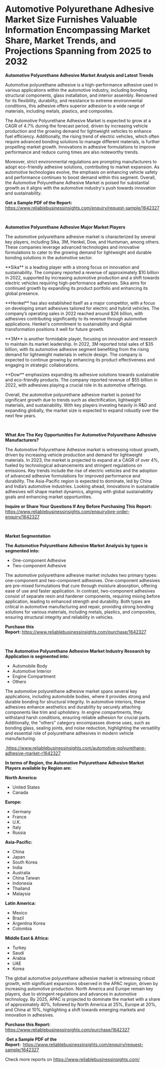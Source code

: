 <p><h1>Automotive Polyurethane Adhesive Market Size Furnishes Valuable Information Encompassing Market Share, Market Trends, and Projections Spanning from 2025 to 2032</h1></p><p><strong>Automotive Polyurethane Adhesive Market Analysis and Latest Trends</strong></p>
<p><p>Automotive polyurethane adhesive is a high-performance adhesive used in various applications within the automotive industry, including bonding structural components, glass installation, and interior assembly. Renowned for its flexibility, durability, and resistance to extreme environmental conditions, this adhesive offers superior adhesion to a wide range of materials, including metals, plastics, and composites. </p><p>The Automotive Polyurethane Adhesive Market is expected to grow at a CAGR of 4.7% during the forecast period, driven by increasing vehicle production and the growing demand for lightweight vehicles to enhance fuel efficiency. Additionally, the rising trend of electric vehicles, which often require advanced bonding solutions to manage different materials, is further propelling market growth. Innovations in adhesive formulations to improve performance and reduce curing times are also noteworthy trends. </p><p>Moreover, strict environmental regulations are prompting manufacturers to adopt eco-friendly adhesive solutions, contributing to market expansion. As automotive technologies evolve, the emphasis on enhancing vehicle safety and performance continues to boost demand within this segment. Overall, the Automotive Polyurethane Adhesive Market is poised for substantial growth as it aligns with the automotive industry's push towards innovation and sustainability.</p></p>
<p><strong>Get a Sample PDF of the Report:&nbsp;</strong> <a href="https://www.reliablebusinessinsights.com/enquiry/request-sample/1642327?utm_campaign=2238&utm_medium=2&utm_source=Github&utm_content=ia&utm_term=02042025&utm_id=automotive-polyurethane-adhesive">https://www.reliablebusinessinsights.com/enquiry/request-sample/1642327</a></p>
<p>&nbsp;</p>
<p><strong>Automotive Polyurethane Adhesive Major Market Players</strong></p>
<p><p>The automotive polyurethane adhesive market is characterized by several key players, including Sika, 3M, Henkel, Dow, and Huntsman, among others. These companies leverage advanced technologies and innovative formulations to cater to the growing demand for lightweight and durable bonding solutions in the automotive sector.</p><p>**Sika** is a leading player with a strong focus on innovation and sustainability. The company reported a revenue of approximately $10 billion in 2022, supported by increasing automotive production and a shift towards electric vehicles requiring high-performance adhesives. Sika aims for continued growth by expanding its product portfolio and enhancing its global presence.</p><p>**Henkel** has also established itself as a major competitor, with a focus on developing smart adhesives tailored for electric and hybrid vehicles. The company’s operating sales in 2022 reached around $26 billion, with adhesives contributing significantly to its revenue through automotive applications. Henkel's commitment to sustainability and digital transformation positions it well for future growth.</p><p>**3M** is another formidable player, focusing on innovation and research to maintain its market leadership. In 2022, 3M reported total sales of $35 billion, with its automotive adhesive segment benefiting from the rising demand for lightweight materials in vehicle design. The company is expected to continue growing by enhancing its product effectiveness and engaging in strategic collaborations.</p><p>**Dow** emphasizes expanding its adhesive solutions towards sustainable and eco-friendly products. The company reported revenue of $55 billion in 2022, with adhesives playing a crucial role in its automotive offerings.</p><p>Overall, the automotive polyurethane adhesive market is poised for significant growth due to trends such as electrification, lightweight materials, and sustainability. With key players investing heavily in R&D and expanding globally, the market size is expected to expand robustly over the next few years.</p></p>
<p>&nbsp;</p>
<p><strong>What Are The Key Opportunities For Automotive Polyurethane Adhesive Manufacturers?</strong></p>
<p><p>The Automotive Polyurethane Adhesive market is witnessing robust growth, driven by increasing vehicle production and demand for lightweight materials. In 2023, the market is projected to expand at a CAGR of over 4%, fueled by technological advancements and stringent regulations on emissions. Key trends include the rise of electric vehicles and the adoption of advanced adhesive formulations for improved performance and durability. The Asia-Pacific region is expected to dominate, led by China and India’s automotive industries. Looking ahead, innovations in sustainable adhesives will shape market dynamics, aligning with global sustainability goals and enhancing market opportunities.</p></p>
<p><strong>Inquire or Share Your Questions If Any Before Purchasing This Report:</strong> <a href="https://www.reliablebusinessinsights.com/enquiry/pre-order-enquiry/1642327?utm_campaign=2238&utm_medium=2&utm_source=Github&utm_content=ia&utm_term=02042025&utm_id=automotive-polyurethane-adhesive">https://www.reliablebusinessinsights.com/enquiry/pre-order-enquiry/1642327</a></p>
<p>&nbsp;</p>
<p><strong>Market Segmentation</strong></p>
<p><strong>The Automotive Polyurethane Adhesive Market Analysis by types is segmented into:</strong></p>
<p><ul><li>One-component Adhesive</li><li>Two-component Adhesive</li></ul></p>
<p><p>The automotive polyurethane adhesive market includes two primary types: one-component and two-component adhesives. One-component adhesives are pre-mixed formulations that cure through moisture absorption, offering ease of use and faster application. In contrast, two-component adhesives consist of separate resin and hardener components, requiring mixing before application, leading to enhanced strength and durability. Both types are critical in automotive manufacturing and repair, providing strong bonding solutions for various materials, including metals, plastics, and composites, ensuring structural integrity and reliability in vehicles.</p></p>
<p><strong>Purchase this Report:&nbsp;</strong><a href="https://www.reliablebusinessinsights.com/purchase/1642327?utm_campaign=2238&utm_medium=2&utm_source=Github&utm_content=ia&utm_term=02042025&utm_id=automotive-polyurethane-adhesive">https://www.reliablebusinessinsights.com/purchase/1642327</a></p>
<p>&nbsp;</p>
<p><strong>The Automotive Polyurethane Adhesive Market Industry Research by Application is segmented into:</strong></p>
<p><ul><li>Automobile Body</li><li>Automotive Interior</li><li>Engine Compartment</li><li>Others</li></ul></p>
<p><p>The automotive polyurethane adhesive market spans several key applications, including automobile bodies, where it provides strong and durable bonding for structural integrity. In automotive interiors, these adhesives enhance aesthetics and durability by securely attaching components like trim and upholstery. In engine compartments, they withstand harsh conditions, ensuring reliable adhesion for crucial parts. Additionally, the "others" category encompasses diverse uses, such as bonding glass, sealing joints, and noise reduction, highlighting the versatility and essential role of polyurethane adhesives in modern vehicle manufacturing.</p></p>
<p><a href="https://www.reliablebusinessinsights.com/automotive-polyurethane-adhesive-market-r1642327?utm_campaign=2238&utm_medium=2&utm_source=Github&utm_content=ia&utm_term=02042025&utm_id=automotive-polyurethane-adhesive">&nbsp;https://www.reliablebusinessinsights.com/automotive-polyurethane-adhesive-market-r1642327</a></p>
<p><strong>In terms of Region, the Automotive Polyurethane Adhesive Market Players available by Region are:</strong></p>
<p>
    <p> <strong> North America: </strong>
        <ul>
            <li>United States</li>
            <li>Canada</li>
        </ul>
        </p> 
    <p> <strong> Europe: </strong>
        <ul>
            <li>Germany</li>
            <li>France</li>
            <li>U.K.</li>
            <li>Italy</li>
            <li>Russia</li>
        </ul>
        </p> 
    <p> <strong> Asia-Pacific: </strong>
        <ul>
            <li>China</li>
            <li>Japan</li>
            <li>South Korea</li>
            <li>India</li>
            <li>Australia</li>
            <li>China Taiwan</li>
            <li>Indonesia</li>
            <li>Thailand</li>
            <li>Malaysia</li>
        </ul>
        </p> 
    <p> <strong> Latin America: </strong>
        <ul>
            <li>Mexico</li>
            <li>Brazil</li>
            <li>Argentina Korea</li>
            <li>Colombia</li>
        </ul>
        </p> 
    <p> <strong> Middle East & Africa: </strong>
        <ul>
            <li>Turkey</li>
            <li>Saudi</li>
            <li>Arabia</li>
            <li>UAE</li>
            <li>Korea</li>
        </ul>
    </p>
    </p>
<p><p>The global automotive polyurethane adhesive market is witnessing robust growth, with significant expansions observed in the APAC region, driven by increasing automotive production. North America and Europe remain key players, due to stringent regulations and advances in automotive technology. By 2025, APAC is projected to dominate the market with a share of approximately 40%, followed by North America at 25%, Europe at 20%, and China at 10%, highlighting a shift towards emerging markets and innovation in adhesives.</p></p>
<p><strong>Purchase this Report: </strong><a href="https://www.reliablebusinessinsights.com/purchase/1642327?utm_campaign=2238&utm_medium=2&utm_source=Github&utm_content=ia&utm_term=02042025&utm_id=automotive-polyurethane-adhesive">https://www.reliablebusinessinsights.com/purchase/1642327</a></p>
<p>&nbsp;<strong>Get a Sample PDF of the Report:&nbsp;&nbsp;</strong><a href="https://www.reliablebusinessinsights.com/enquiry/request-sample/1642327?utm_campaign=2238&utm_medium=2&utm_source=Github&utm_content=ia&utm_term=02042025&utm_id=automotive-polyurethane-adhesive">https://www.reliablebusinessinsights.com/enquiry/request-sample/1642327</a></p>
<p><strong></strong></p>
<p>Check more reports on <a href="https://www.reliablebusinessinsights.com/?utm_campaign=2238&utm_medium=2&utm_source=Github&utm_content=ia&utm_term=02042025&utm_id=automotive-polyurethane-adhesive">https://www.reliablebusinessinsights.com/</a></p>